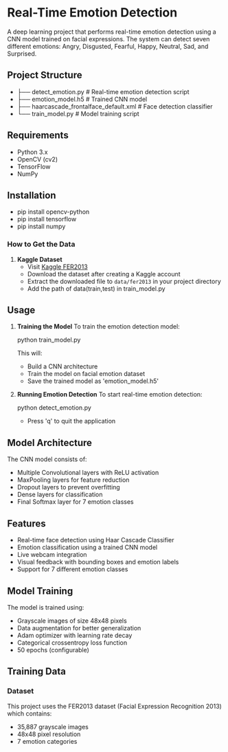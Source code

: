 # Real-Time Emotion Detection

A deep learning project that performs real-time emotion detection using a CNN model trained on facial expressions. The system can detect seven different emotions: Angry, Disgusted, Fearful, Happy, Neutral, Sad, and Surprised.

## Project Structure


- ├── detect_emotion.py          # Real-time emotion detection script
- ├── emotion_model.h5          # Trained CNN model
- ├── haarcascade_frontalface_default.xml    # Face detection classifier
- └── train_model.py           # Model training script


## Requirements

- Python 3.x
- OpenCV (cv2)
- TensorFlow
- NumPy

## Installation

- pip install opencv-python
- pip install tensorflow
- pip install numpy
  
### How to Get the Data
1. **Kaggle Dataset**
   - Visit [Kaggle FER2013](https://www.kaggle.com/datasets/msambare/fer2013)
   - Download the dataset after creating a Kaggle account
   - Extract the downloaded file to `data/fer2013` in your project directory
   - Add the path of data(train,test) in train_model.py

## Usage

1. **Training the Model**
   To train the emotion detection model:
  
   python train_model.py
  
   This will:
   - Build a CNN architecture
   - Train the model on facial emotion dataset
   - Save the trained model as 'emotion_model.h5'

2. **Running Emotion Detection**
   To start real-time emotion detection:
   
   python detect_emotion.py
   
   - Press 'q' to quit the application

## Model Architecture

The CNN model consists of:
- Multiple Convolutional layers with ReLU activation
- MaxPooling layers for feature reduction
- Dropout layers to prevent overfitting
- Dense layers for classification
- Final Softmax layer for 7 emotion classes

## Features

- Real-time face detection using Haar Cascade Classifier
- Emotion classification using a trained CNN model
- Live webcam integration
- Visual feedback with bounding boxes and emotion labels
- Support for 7 different emotion classes

## Model Training

The model is trained using:
- Grayscale images of size 48x48 pixels
- Data augmentation for better generalization
- Adam optimizer with learning rate decay
- Categorical crossentropy loss function
- 50 epochs (configurable)
## Training Data

### Dataset
This project uses the FER2013 dataset (Facial Expression Recognition 2013) which contains:
- 35,887 grayscale images
- 48x48 pixel resolution
- 7 emotion categories





